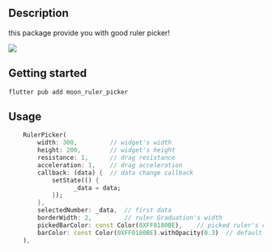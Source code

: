 

## Description
this package provide you with good ruler picker!

![](https://velog.velcdn.com/images/icecrao2/post/ae8d53d6-1bb0-4b3e-8e93-27e797192f9d/image.gif)

## Getting started

```
flutter pub add moon_ruler_picker
```

## Usage

``` dart
    RulerPicker(
    	width: 300,			// widget's width
        height: 200,		// widget's height
        resistance: 1,		// drag resistance
        acceleration: 1,	// drag acceleration
        callback: (data) {	// data change callback
        	setState(() {
                  _data = data;
            });
        },
        selectedNumber: _data,	// first data
        borderWidth: 2,			// ruler Graduation's width
        pickedBarColor: const Color(0XFF0180BE),	// picked ruler's color
        barColor: const Color(0XFF0180BE).withOpacity(0.3)	// default ruler's color
    ),
```
